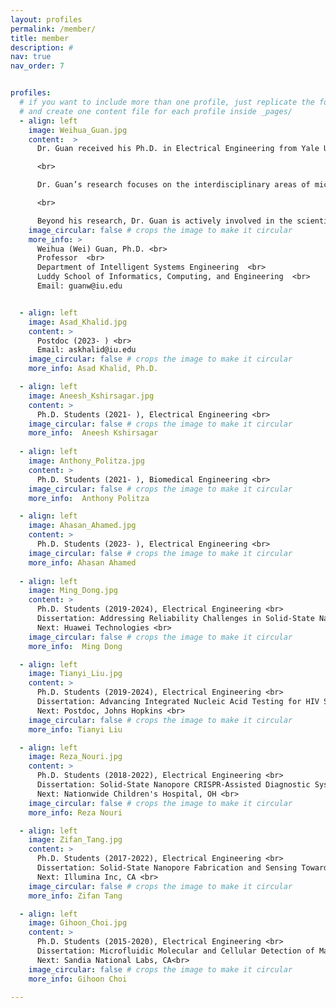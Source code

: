 ```yaml
---
layout: profiles
permalink: /member/
title: member
description: #
nav: true
nav_order: 7


profiles:
  # if you want to include more than one profile, just replicate the following block
  # and create one content file for each profile inside _pages/
  - align: left
    image: Weihua_Guan.jpg
    content:  >
      Dr. Guan received his Ph.D. in Electrical Engineering from Yale University in 2013, followed by postdoctoral training in Biomedical Engineering at Johns Hopkins University from 2013 to 2014. From January 2015 to December 2024, he served as a faculty member in the Departments of Electrical Engineering (EE) and Biomedical Engineering (BME) at Penn State. In January 2025, he joined the Intelligent Systems Engineering Department at Indiana University Bloomington as a Full Professor. <br>

      <br>

      Dr. Guan’s research focuses on the interdisciplinary areas of micro- and nanotechnology, micro/nanofluidics, bioMEMS, lab-on-a-chip devices, and point-of-care diagnostics. His group develops micro- and nanoscale devices and novel sensing principles to advance medical diagnostics and testing. His work aims to drive innovations in biomedical technologies with the potential to transform disease diagnosis and treatment. <br>

      <br>

      Beyond his research, Dr. Guan is actively involved in the scientific community. He is a Senior Member of IEEE, a Member of BMES, the Biophysical Society, and AAAS. Since 2019, he has served as an Associate Editor for Nanotechnology and Precision Engineering and has been a member of the Editorial Board of Diagnostics since 2017. Additionally, he serves as a frequent reviewer for over 30 academic journals and federal funding agencies, including NSF and NIH. Dr. Guan’s contributions to the field have been recognized with numerous prestigious awards and honors, including the HHMI International Research Fellowship and the NSF CAREER Award.
    image_circular: false # crops the image to make it circular
    more_info: >
      Weihua (Wei) Guan, Ph.D. <br>
      Professor  <br>
      Department of Intelligent Systems Engineering  <br>
      Luddy School of Informatics, Computing, and Engineering  <br>
      Email: guanw@iu.edu


  - align: left
    image: Asad_Khalid.jpg
    content: >
      Postdoc (2023- ) <br>
      Email: askhalid@iu.edu
    image_circular: false # crops the image to make it circular
    more_info: Asad Khalid, Ph.D.

  - align: left
    image: Aneesh_Kshirsagar.jpg
    content: >
      Ph.D. Students (2021- ), Electrical Engineering <br>
    image_circular: false # crops the image to make it circular
    more_info:  Aneesh Kshirsagar
     
  - align: left
    image: Anthony_Politza.jpg
    content: >
      Ph.D. Students (2021- ), Biomedical Engineering <br>
    image_circular: false # crops the image to make it circular
    more_info:  Anthony Politza

  - align: left
    image: Ahasan_Ahamed.jpg
    content: >
      Ph.D. Students (2023- ), Electrical Engineering <br>
    image_circular: false # crops the image to make it circular
    more_info: Ahasan Ahamed
  
  - align: left
    image: Ming_Dong.jpg
    content: >
      Ph.D. Students (2019-2024), Electrical Engineering <br>
      Dissertation: Addressing Reliability Challenges in Solid-State Nanopore Sensors for Robust Point-Of-Care Diagnostics. <br>
      Next: Huawei Technologies <br>
    image_circular: false # crops the image to make it circular
    more_info:  Ming Dong    

  - align: left
    image: Tianyi_Liu.jpg
    content: >
      Ph.D. Students (2019-2024), Electrical Engineering <br>
      Dissertation: Advancing Integrated Nucleic Acid Testing for HIV Self-Testing and Personalized Viral Load Monitoring. <br>
      Next: Postdoc, Johns Hopkins <br>
    image_circular: false # crops the image to make it circular
    more_info: Tianyi Liu  

  - align: left
    image: Reza_Nouri.jpg
    content: >
      Ph.D. Students (2018-2022), Electrical Engineering <br>
      Dissertation: Solid-State Nanopore CRISPR-Assisted Diagnostic Systems Toward Digital Nucleic Acid Testing.<br>
      Next: Nationwide Children's Hospital, OH <br>
    image_circular: false # crops the image to make it circular
    more_info: Reza Nouri   

  - align: left
    image: Zifan_Tang.jpg
    content: >
      Ph.D. Students (2017-2022), Electrical Engineering <br>
      Dissertation: Solid-State Nanopore Fabrication and Sensing Towards Integrated Nucleic Acid Testing.<br>
      Next: Illumina Inc, CA <br>
    image_circular: false # crops the image to make it circular
    more_info: Zifan Tang

  - align: left
    image: Gihoon_Choi.jpg
    content: >
      Ph.D. Students (2015-2020), Electrical Engineering <br>
      Dissertation: Microfluidic Molecular and Cellular Detection of Malaria Towards Elimination. <br>
      Next: Sandia National Labs, CA<br>
    image_circular: false # crops the image to make it circular
    more_info: Gihoon Choi     

---
```


